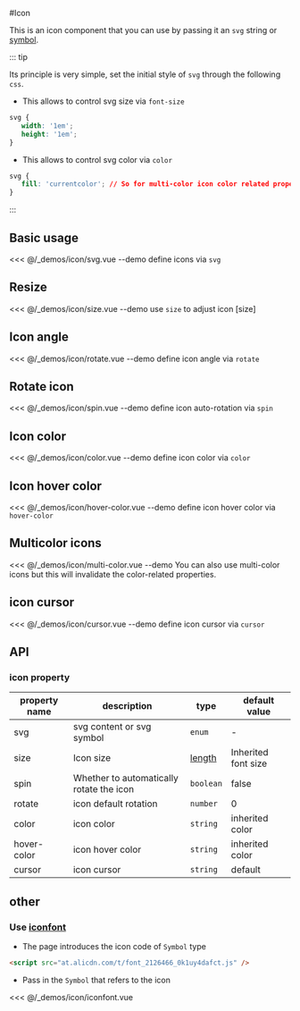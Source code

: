#Icon

This is an icon component that you can use by passing it an `svg` string or [symbol](https://developer.mozilla.org/en-US/docs/Web/SVG/Element/symbol).

::: tip

Its principle is very simple, set the initial style of `svg` through the following `css`.

+ This allows to control svg size via `font-size`

```css
svg {
   width: '1em';
   height: '1em';
}
```
+ This allows to control svg color via `color`

```css
svg {
   fill: 'currentcolor'; // So for multi-color icon color related properties will be invalid.
}
```
:::


## Basic usage

<<< @/_demos/icon/svg.vue
--demo define icons via `svg`

## Resize
<<< @/_demos/icon/size.vue
--demo use `size` to adjust icon [size]

## Icon angle
<<< @/_demos/icon/rotate.vue
--demo define icon angle via `rotate`

## Rotate icon
<<< @/_demos/icon/spin.vue
--demo define icon auto-rotation via `spin`

## Icon color
<<< @/_demos/icon/color.vue
--demo define icon color via `color`

## Icon hover color
<<< @/_demos/icon/hover-color.vue
--demo define icon hover color via `hover-color`

## Multicolor icons
<<< @/_demos/icon/multi-color.vue
--demo You can also use multi-color icons but this will invalidate the color-related properties.

## icon cursor
<<< @/_demos/icon/cursor.vue
--demo define icon cursor via `cursor`

## API

### icon property

property name | description | type | default value |
| ----- | ------- | --------- | ----- |
| svg | svg content or svg symbol | `enum` | -
| size | Icon size | [length](https://developer.mozilla.org/en-US/docs/Web/CSS/length) | Inherited font size
| spin | Whether to automatically rotate the icon | `boolean` | false
| rotate | icon default rotation | `number` | 0
| color | icon color | `string` | inherited color
| hover-color | icon hover color | `string` | inherited color
| cursor | icon cursor | `string` | default


## other

### Use [iconfont](https://www.iconfont.cn/)

+ The page introduces the icon code of `Symbol` type

```html
<script src="at.alicdn.com/t/font_2126466_0k1uy4dafct.js" />
```

+ Pass in the `Symbol` that refers to the icon

<<< @/_demos/icon/iconfont.vue